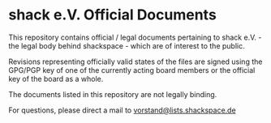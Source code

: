 shack e.V. Official Documents
=============================

This repository contains official / legal documents pertaining to shack e.V. -
the legal body behind shackspace - which are of interest to the public.

Revisions representing officially valid states of the files are signed using
the GPG/PGP key of one of the currently acting board members or the official
key of the board as a whole.

The documents listed in this repository are not legally binding.

For questions, please direct a mail to [vorstand@lists.shackspace.de](mailto:vorstand@lists.shackspace.de)
